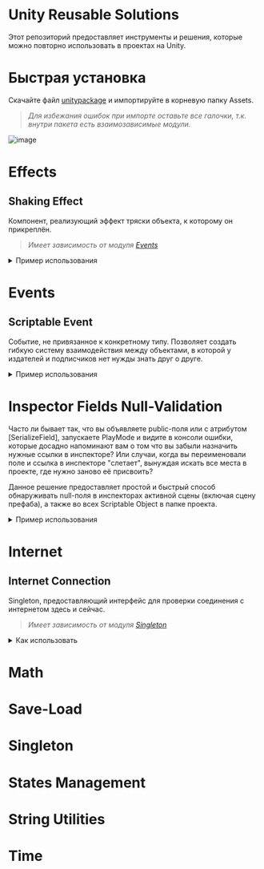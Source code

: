 # **Unity Reusable Solutions**
Этот репозиторий предоставляет инструменты и решения, которые можно повторно использовать в проектах на Unity.

# Быстрая установка
Скачайте файл [unitypaсkage](Unity_Reusable_Solutions.unitypackage) и импортируйте в корневую папку Assets.
> *Для избежания ошибок при импорте оставьте все галочки, т.к. внутри пакета есть взаимозависимые модули.*

![image](https://github.com/Devolvist/Unity-Reusable-Solutions/assets/97983639/52f6d795-3b15-40c6-89a8-ee96806b699e)

# Effects
## Shaking Effect
Компонент, реализующий эффект тряски объекта, к которому он прикреплён.
> *Имеет зависимость от модуля [Events](README.md#events)*

<details>
<summary>Пример использования</summary>

* Добавьте компонент на камеру в сцене.
* Назначте событие-триггер для включения и настройте параметры силы и продолжительности эффекта:
   ![image](https://github.com/Devolvist/Unity-Reusable-Solutions/assets/97983639/fa8fa778-999e-49fe-a160-917babb95c0e)

* Эффект будет воспроизводиться при срабатывании триггера: 
  ![CameraShakingExample](https://github.com/Devolvist/Unity-Reusable-Solutions/assets/97983639/7b0f57e0-b37f-4080-bfc1-53fcff14bf86)

> С более наглядным примером можно ознакомиться в исходном проекте, открыв сцену "CameraShakingExample"
</details>

# Events
## Scriptable Event
Событие, не привязанное к конкретному типу.
Позволяет создать гибкую систему взаимодействия между объектами, в которой у издателей и подписчиков нет нужды знать друг о друге.

<details>
<summary>Пример использования</summary>
  
* Допустим, есть скрипт псевдо-персонажа. Персонаж должен реагировать на некое событие извне, чтобы менять своё поведение. Это событие будет объявлено членом его класса, чтобы управлять подпиской-отпиской: 
```csharp
using Devolvist.UnityReusableSolutions.Events;
using UnityEngine;

public class Character : MonoBehaviour
{
    [SerializeField] private ScriptableEvent _somethingHappened;

    private void OnEnable()
    {
        _somethingHappened.Subscribe(OnSomethingHappaned);
    }

    private void OnDisable()
    {
        _somethingHappened.Unsubscribe(OnSomethingHappaned);
    }

    private void OnSomethingHappaned()
    {
        // Handle.
    }
}
```
>*Если вы случайно подпишитесь на одно событие дважды, вторая подписка не будет засчитана.*


* Есть скрипт окружения в игровом мире, которое инициирует определённые события в определённый момент:
```csharp
using Devolvist.UnityReusableSolutions.Events;
using UnityEngine;

public class Environment : MonoBehaviour
{
    [SerializeField] private ScriptableEvent _somethingEvent;
    [SerializeField] private ScriptableEvent _anotherSomethingEvent;

    private void Start()
    {
        _somethingEvent.Publish();
        _anotherSomethingEvent.Publish();
    }
}
```
* Создадим объекты-события в папке проекта через CreateAssetMenu, кликнув правой кнопкой мыши по папке:
![image](https://github.com/Devolvist/Unity-Reusable-Solutions/assets/97983639/ac9b13b8-487d-48ef-bec5-ab302a1790f2)


* Установим соответствующие имена для объектов событий:  
 ![image](https://github.com/Devolvist/Unity-Reusable-Solutions/assets/97983639/48a3d168-bf77-4127-b1c3-8d813ef2e380)

> *Имена файлов ни на что не влияют, кроме удобства восприятия и читаемости.*

* Далее, нужно установить ссылки на соответствующие события в инспекторе скрипта окружения:
![image](https://github.com/Devolvist/Unity-Reusable-Solutions/assets/97983639/84807530-249c-4379-b93b-58dd0d95a65f)


* Затем, тоже самое нужно проделать в инспекторе скрипта персонажа:
![image](https://github.com/Devolvist/Unity-Reusable-Solutions/assets/97983639/c7ced7e2-ad27-4c73-8e38-f1d5c86f6ff7)

* Готово. При запуске сцены персонаж будет реагировать на событие в момент его иницииации (публикации).

## В чём преимущество этой системы в отличие от стандартных event-членов в C#?
Если бы событие было обычным членом класса Environment, нам пришлось бы назначать ссылку на скрипт Environment в инспекторе Character.
"И что?" - скажете вы, "В данном случае зависимость от Environment поменялась на зависимость от объектов-событий".
Вы будуте правы, но ScriptableEvent позволяет гибко менять зависимости от них прямо в инспекторе, без внесения изменений в код.

К примеру, можно с лёгкостью поменять события местами как у издателя, так и подписчика:
![image](https://github.com/Devolvist/Unity-Reusable-Solutions/assets/97983639/a402ac4a-fb9b-4891-9b63-4722321eab57)
![image](https://github.com/Devolvist/Unity-Reusable-Solutions/assets/97983639/4efa2ccb-5046-42c6-9c59-68d52f99b27f)

Этот подход позволяет геймдизайнерам более гибко и быстро настраивать поведение игры.

И, наконец, данные события не привязаны к конкретной сцене, и существуют перманентно в проекте независимо от наличия издателей и подписчиков.

> С более наглядным примером можно ознакомиться в исходном проекте, открыв сцену "EventsExample"

</details>

# Inspector Fields Null-Validation
Часто ли бывает так, что вы объявляете public-поля или с атрибутом [SerializeField], запускаете PlayMode и видите в консоли ошибки, которые досадно напоминают вам о том что вы забыли назначить нужные ссылки в инспекторе?
Или случаи, когда вы переименовали поле и ссылка в инспекторе "слетает", вынуждая искать все места в проекте, где нужно заново её присвоить?

Данное решение предоставляет простой и быстрый способ обнаруживать null-поля в инспекторах активной сцены (включая сцену префаба), а также во всех Scriptable Object в папке проекта.

<details>
<summary>Пример использования</summary>

* Пометьте скрипты, в которых вы используете сериализуемые поля атрибутом [InspectorFieldsNullValidation]:
 ```csharp
using UnityEngine;
using Devolvist.UnityReusableSolutions.InspectorFieldsNullValidation;

[InspectorFieldsNullValidation]
public class Cube : MonoBehaviour
{
    [SerializeField] private CubeData _data;
}

// Another script.
using UnityEngine;
using Devolvist.UnityReusableSolutions.InspectorFieldsNullValidation;

[CreateAssetMenu()]
[InspectorFieldsNullValidation]
public class CubeData : ScriptableObject
{
    [SerializeField] private Material _material;
}
  ```

* Оставьте поля в инспекторе без назначенных ссылок:
  ![image](https://github.com/Devolvist/Unity-Reusable-Solutions/assets/97983639/0352d555-dc91-4d93-9322-490639944297)
  ![image](https://github.com/Devolvist/Unity-Reusable-Solutions/assets/97983639/ddf3a95f-e985-4523-8004-3c0642466ce1)

* Откройте специальное окно, найти которое можно через главное меню редактора:
  ![image](https://github.com/Devolvist/Unity-Reusable-Solutions/assets/97983639/76c78a64-888c-4308-a620-1ba8d89ea123)

* Нажмите на кнопку:
  ![image](https://github.com/Devolvist/Unity-Reusable-Solutions/assets/97983639/91b736a2-7b26-408b-99ce-9b7728fdce52)

* В этом окне будет выведен список кнопок, на которых указана информация об инспекторах с null-ссылками. Кликните по нужной вам кнопке, чтобы Unity выделил найденный объект в интерфейсе редактора:
![image](https://github.com/Devolvist/Unity-Reusable-Solutions/assets/97983639/06f32c40-4c9a-40d2-b467-db7aa9547429)

* Выберете выделенный объект и назначьте недостающую ссылку в инспекторе. Проделайте то же со всеми объектами, у которых были найдены null-ссылки в инспекторах:
![image](https://github.com/Devolvist/Unity-Reusable-Solutions/assets/97983639/005c7646-fac5-4507-8208-73eb21f2d0c6)

* После того, как все найденные null-ссылки будут назначены, нажмите "Check inspectors for null-fields" ещё раз:
  ![image](https://github.com/Devolvist/Unity-Reusable-Solutions/assets/97983639/e5733e22-2044-4f81-86cd-47dfaec73a4a)

* Поздравляю! Теперь ваша жизнь разработчика стала немного проще :)

*При наличии большого кол-ва найденных инспекторов с null-ссылками, их кнопки помещаются в ScrollView, которое можно прокручивать:*

![image](https://github.com/Devolvist/Unity-Reusable-Solutions/assets/97983639/30f09fa3-654c-45d6-bfb0-4cfaa0821048)

</details>

# Internet
## Internet Connection
Singleton, предоставляющий интерфейс для проверки соединения с интернетом здесь и сейчас.

>*Имеет зависимость от модуля [Singleton](README.md#singleton)*

<details>
<summary>Как использовать</summary>
  
* Прикрепите компонент InternetConnection к любому GameObject.
  
* Обратитесь к его открытому методу проверки из другого скрипта, передав аргумент делегата для получения обратного вызова с результатом проверки:

```csharp
InternetConnection.Instance.IsAvailable(result => Debug.Log($"Internet connection status: {result}"));
```
> С более наглядным примером можно ознакомиться в исходном проекте, открыв сцену "InternetConnectionCheckingExample"
</details>

# Math

# Save-Load

# Singleton

# States Management

# String Utilities

# Time
